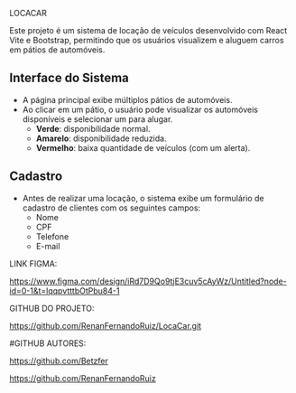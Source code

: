 LOCACAR


Este projeto é um sistema de locação de veículos desenvolvido com React Vite e Bootstrap, permitindo que os usuários visualizem e aluguem carros em pátios de automóveis.

## Interface do Sistema

- A página principal exibe múltiplos pátios de automóveis.
- Ao clicar em um pátio, o usuário pode visualizar os automóveis disponíveis e selecionar um para alugar.
  - **Verde**: disponibilidade normal.
  - **Amarelo**: disponibilidade reduzida.
  - **Vermelho**: baixa quantidade de veículos (com um alerta).


## Cadastro 

- Antes de realizar uma locação, o sistema exibe um formulário de cadastro de clientes com os seguintes campos:
  - Nome
  - CPF
  - Telefone
  - E-mail

 LINK FIGMA:

https://www.figma.com/design/iRd7D9Qo9tjE3cuv5cAyWz/Untitled?node-id=0-1&t=lqqpvtttbOtPbu84-1


GITHUB DO PROJETO:

https://github.com/RenanFernandoRuiz/LocaCar.git

 #GITHUB AUTORES:
 
https://github.com/Betzfer

https://github.com/RenanFernandoRuiz 

 

